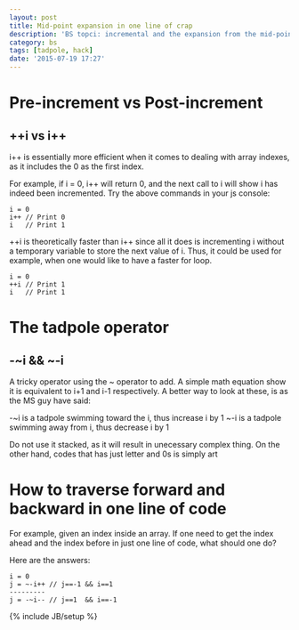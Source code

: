 ```yaml
---
layout: post
title: Mid-point expansion in one line of crap
description: 'BS topci: incremental and the expansion from the mid-point'
category: bs
tags: [tadpole, hack]
date: '2015-07-19 17:27'
---
```


# Pre-increment vs Post-increment
## ++i vs i++
i++ is essentially more efficient when it comes to dealing with array indexes, as it includes the 0 as the first index.

For example, if i = 0, i++ will return 0, and the next call to i will show i has indeed been incremented. Try the above commands in your js console:

```
i = 0
i++ // Print 0
i   // Print 1
```

++i is theoretically faster than i++ since all it does is incrementing i without a temporary variable to store the next value of i. Thus, it could be used for example, when one would like to have a faster for loop.

```
i = 0
++i // Print 1
i   // Print 1
```

# The tadpole operator
## -~i && ~-i
A tricky operator using the ~ operator to add. A simple math equation show it is equivalent to i+1 and i-1 respectively. A better way to look at these, is as the MS guy have said:

-~i is a tadpole swimming toward the i, thus increase i by 1 ~-i is a tadpole swimming away from i, thus decrease i by 1

Do not use it stacked, as it will result in unecessary complex thing. On the other hand, codes that has just letter and 0s is simply art

# How to traverse forward and backward in one line of code
For example, given an index inside an array. If one need to get the index ahead and the index before in just one line of code, what should one do?

Here are the answers:

```
i = 0
j = ~-i++ // j==-1 && i==1
---------
j = -~i-- // j==1  && i==-1
```

{% include JB/setup %}
